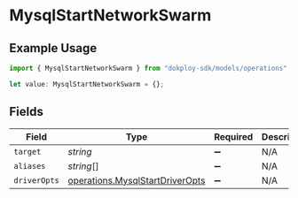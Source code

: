 # MysqlStartNetworkSwarm

## Example Usage

```typescript
import { MysqlStartNetworkSwarm } from "dokploy-sdk/models/operations";

let value: MysqlStartNetworkSwarm = {};
```

## Fields

| Field                                                                              | Type                                                                               | Required                                                                           | Description                                                                        |
| ---------------------------------------------------------------------------------- | ---------------------------------------------------------------------------------- | ---------------------------------------------------------------------------------- | ---------------------------------------------------------------------------------- |
| `target`                                                                           | *string*                                                                           | :heavy_minus_sign:                                                                 | N/A                                                                                |
| `aliases`                                                                          | *string*[]                                                                         | :heavy_minus_sign:                                                                 | N/A                                                                                |
| `driverOpts`                                                                       | [operations.MysqlStartDriverOpts](../../models/operations/mysqlstartdriveropts.md) | :heavy_minus_sign:                                                                 | N/A                                                                                |